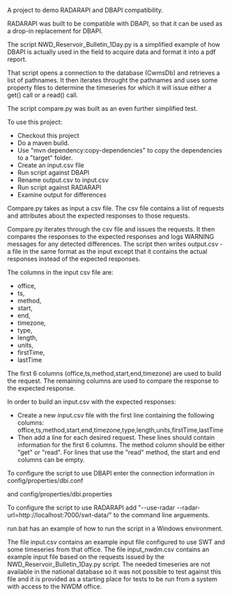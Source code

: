A project to demo RADARAPI and DBAPI compatibility.

RADARAPI was built to be compatible with DBAPI, so that it can be used as a drop-in replacement for DBAPI.

The script NWD_Reservoir_Bulletin_1Day.py is a simplified example of how DBAPI is actually used in the field to acquire data and format it into a pdf report.

That script opens a connection to the database (CwmsDb) and retrieves a list of pathnames.
It then iterates throught the pathnames and uses some property files to determine the timeseries for which it will issue either a get() call or a read() call.

The script compare.py was built as an even further simplified test.

To use this project:

* Checkout this project
* Do a maven build.
* Use "mvn dependency:copy-dependencies" to copy the dependencies to a "target" folder.
* Create an input.csv file
* Run script against DBAPI
* Rename output.csv to input.csv
* Run script against RADARAPI
* Examine output for differences


Compare.py takes as input a csv file.    The csv file contains a list of requests and attributes about the expected responses to those requests.

Compare.py iterates through the csv file and issues the requests.   It then compares the responses to the expected responses and logs WARNING messages for any detected differences.
The script then writes output.csv - a file in the same format as the input except that it contains the actual responses instead of the expected responses.

The columns in the input csv file are:

* office,
* ts,
* method,
* start,
* end,
* timezone,
* type,
* length,
* units,
* firstTime,
* lastTime

The first 6 columns (office,ts,method,start,end,timezone) are used to build the request.   The remaining columns are used to compare the response to the expected response.

In order to build an input.csv with the expected responses:

* Create a new input.csv file with the first line containing the following columns:
  office,ts,method,start,end,timezone,type,length,units,firstTime,lastTime
* Then add a line for each desired request.
  These lines should contain information for the first 6 columns.
  The method column should be either "get" or "read".
  For lines that use the "read" method, the start and end columns can be empty.


To configure the script to use DBAPI enter the connection information in config/properties/dbi.conf

and config/properties/dbi.properties


To configure the script to use RADARAPI add "--use-radar --radar-url=http://localhost:7000/swt-data/" to the command line arguements.


run.bat has an example of how to run the script in a Windows environment.

The file input.csv contains an example input file configured to use SWT and some timeseries from that office.
The file input_nwdm.csv contains an example input file based on the requests issued by the NWD_Reservoir_Bulletin_1Day.py script.
The needed timeseries are not available in the national database so it was not possible to test against this file and it is provided as a starting place for tests to be run from a system with access to the NWDM office.



